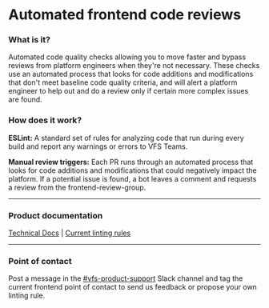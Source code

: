 # **Automated frontend code reviews**

### What is it?

Automated code quality checks allowing you to move faster and bypass reviews from platform engineers when they're not necessary. These checks use an automated process that looks for code additions and modifications that don't meet baseline code quality criteria, and will alert a platform engineer to help out and do a review only if certain more complex issues are found.

### How does it work?

**ESLint:** A standard set of rules for analyzing code that run during every build and report any warnings or errors to VFS Teams.

**Manual review triggers:** Each PR runs through an automated process that looks for code additions and modifications that could negatively impact the platform. If a potential issue is found, a bot leaves a comment and requests a review from the frontend-review-group.

------

### Product documentation

[Technical Docs](https://department-of-veterans-affairs.github.io/veteran-facing-services-tools/platform/front-end-standards/manual-reviews) | [Current linting rules](https://github.com/department-of-veterans-affairs/va.gov-team/blob/master/platform/engineering/frontend/eslint/new-rule-release-notes.md) 

------

### Point of contact 

Post a message in the [#vfs-product-support](https://slack.com/app_redirect?channel=CKENX6FHV) Slack channel and tag the current frontend point of contact to send us feedback or propose your own linting rule.

